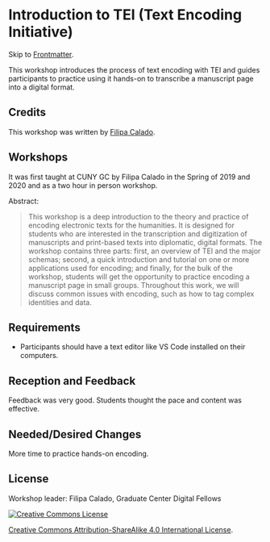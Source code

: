 # Introduction to TEI (Text Encoding Initiative)

Skip to [Frontmatter](frontmatter.md).

This workshop introduces the process of text encoding with TEI and guides participants to practice using it hands-on to transcribe a manuscript page into a digital format. 

## Credits
This workshop was written by [Filipa Calado](https://github.com/gofilipa).

## Workshops
It was first taught at CUNY GC by Filipa Calado in the Spring of 2019 and 2020 and  as a two hour in person workshop.

Abstract: 

> This workshop is a deep introduction to the theory and practice of encoding electronic texts for the humanities. It is designed for students who are interested in the transcription and digitization of manuscripts and print-based texts into diplomatic, digital formats. The workshop contains three parts: first, an overview of TEI and the major schemas; second, a quick introduction and tutorial on one or more applications used for encoding; and finally, for the bulk of the workshop, students will get the opportunity to practice encoding a manuscript page in small groups. Throughout this work, we will discuss common issues with encoding, such as how to tag complex identities and data.

## Requirements
- Participants should have a text editor like VS Code installed on their computers.

## Reception and Feedback
Feedback was very good. Students thought the pace and content was effective. 

## Needed/Desired Changes 
More time to practice hands-on encoding. 

## License

Workshop leader: Filipa Calado, Graduate Center Digital Fellows

[![Creative Commons License](https://i.creativecommons.org/l/by-sa/4.0/88x31.png)](http://creativecommons.org/licenses/by-sa/4.0/)

[Creative Commons Attribution-ShareAlike 4.0 International License](http://creativecommons.org/licenses/by-sa/4.0/).